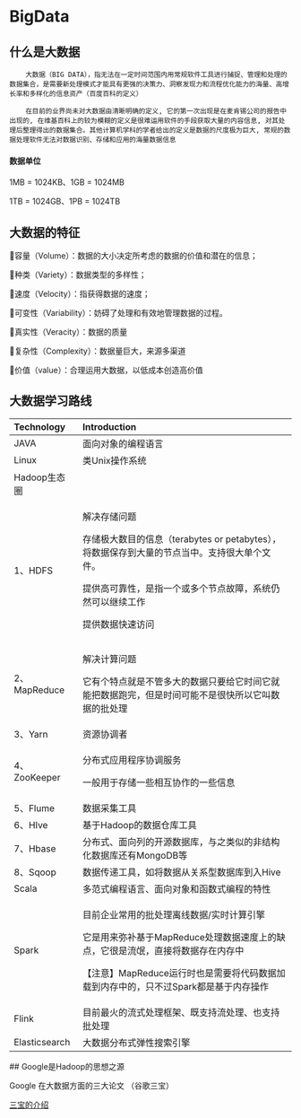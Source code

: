 # BigData

## 什么是大数据

        大数据（BIG DATA），指无法在一定时间范围内用常规软件工具进行捕捉、管理和处理的数据集合，是需要新处理模式才能具有更强的决策力、洞察发现力和流程优化能力的海量、高增长率和多样化的信息资产（百度百科的定义）

        在目前的业界尚未对大数据由清晰明确的定义, 它的第一次出现是在麦肯锡公司的报告中出现的, 在维基百科上的较为模糊的定义是很难运用软件的手段获取大量的内容信息, 对其处理后整理得出的数据集合。其他计算机学科的学者给出的定义是数据的尺度极为巨大, 常规的数据处理软件无法对数据识别、存储和应用的海量数据信息

#### 数据单位

1MB = 1024KB、1GB = 1024MB  

1TB = 1024GB、1PB = 1024TB

## 大数据的特征

容量（Volume）：数据的大小决定所考虑的数据的价值和潜在的信息；

种类（Variety）：数据类型的多样性；

速度（Velocity）：指获得数据的速度； 

可变性（Variability）：妨碍了处理和有效地管理数据的过程。 

真实性（Veracity）：数据的质量

复杂性（Complexity）：数据量巨大，来源多渠道 

价值（value）：合理运用大数据，以低成本创造高价值

## 大数据学习路线

<table>
  <thead>
    <tr>
      <th style="text-align:left">Technology</th>
      <th style="text-align:left">Introduction</th>
    </tr>
  </thead>
  <tbody>
    <tr>
      <td style="text-align:left">JAVA</td>
      <td style="text-align:left">&#x9762;&#x5411;&#x5BF9;&#x8C61;&#x7684;&#x7F16;&#x7A0B;&#x8BED;&#x8A00;</td>
    </tr>
    <tr>
      <td style="text-align:left">Linux</td>
      <td style="text-align:left">&#x7C7B;Unix&#x64CD;&#x4F5C;&#x7CFB;&#x7EDF;</td>
    </tr>
    <tr>
      <td style="text-align:left">Hadoop&#x751F;&#x6001;&#x5708;</td>
      <td style="text-align:left"></td>
    </tr>
    <tr>
      <td style="text-align:left">1&#x3001;HDFS</td>
      <td style="text-align:left">
        <p>&#x89E3;&#x51B3;&#x5B58;&#x50A8;&#x95EE;&#x9898;</p>
        <p>&#x5B58;&#x50A8;&#x6781;&#x5927;&#x6570;&#x76EE;&#x7684;&#x4FE1;&#x606F;&#xFF08;terabytes
          or petabytes&#xFF09;&#xFF0C;&#x5C06;&#x6570;&#x636E;&#x4FDD;&#x5B58;&#x5230;&#x5927;&#x91CF;&#x7684;&#x8282;&#x70B9;&#x5F53;&#x4E2D;&#x3002;&#x652F;&#x6301;&#x5F88;&#x5927;&#x5355;&#x4E2A;&#x6587;&#x4EF6;&#x3002;</p>
        <p>&#x63D0;&#x4F9B;&#x9AD8;&#x53EF;&#x9760;&#x6027;&#xFF0C;&#x662F;&#x6307;&#x4E00;&#x4E2A;&#x6216;&#x591A;&#x4E2A;&#x8282;&#x70B9;&#x6545;&#x969C;&#xFF0C;&#x7CFB;&#x7EDF;&#x4ECD;&#x7136;&#x53EF;&#x4EE5;&#x7EE7;&#x7EED;&#x5DE5;&#x4F5C;</p>
        <p>&#x63D0;&#x4F9B;&#x6570;&#x636E;&#x5FEB;&#x901F;&#x8BBF;&#x95EE;</p>
      </td>
    </tr>
    <tr>
      <td style="text-align:left">2&#x3001;MapReduce</td>
      <td style="text-align:left">
        <p>&#x89E3;&#x51B3;&#x8BA1;&#x7B97;&#x95EE;&#x9898;</p>
        <p>&#x5B83;&#x6709;&#x4E2A;&#x7279;&#x70B9;&#x5C31;&#x662F;&#x4E0D;&#x7BA1;&#x591A;&#x5927;&#x7684;&#x6570;&#x636E;&#x53EA;&#x8981;&#x7ED9;&#x5B83;&#x65F6;&#x95F4;&#x5B83;&#x5C31;&#x80FD;&#x628A;&#x6570;&#x636E;&#x8DD1;&#x5B8C;&#xFF0C;&#x4F46;&#x662F;&#x65F6;&#x95F4;&#x53EF;&#x80FD;&#x4E0D;&#x662F;&#x5F88;&#x5FEB;&#x6240;&#x4EE5;&#x5B83;&#x53EB;&#x6570;&#x636E;&#x7684;&#x6279;&#x5904;&#x7406;</p>
      </td>
    </tr>
    <tr>
      <td style="text-align:left">3&#x3001;Yarn</td>
      <td style="text-align:left">&#x8D44;&#x6E90;&#x534F;&#x8C03;&#x8005;</td>
    </tr>
    <tr>
      <td style="text-align:left">4&#x3001;ZooKeeper</td>
      <td style="text-align:left">
        <p>&#x5206;&#x5E03;&#x5F0F;&#x5E94;&#x7528;&#x7A0B;&#x5E8F;&#x534F;&#x8C03;&#x670D;&#x52A1;</p>
        <p>&#x4E00;&#x822C;&#x7528;&#x4E8E;&#x5B58;&#x50A8;&#x4E00;&#x4E9B;&#x76F8;&#x4E92;&#x534F;&#x4F5C;&#x7684;&#x4E00;&#x4E9B;&#x4FE1;&#x606F;</p>
      </td>
    </tr>
    <tr>
      <td style="text-align:left">5&#x3001;Flume</td>
      <td style="text-align:left">&#x6570;&#x636E;&#x91C7;&#x96C6;&#x5DE5;&#x5177;</td>
    </tr>
    <tr>
      <td style="text-align:left">6&#x3001;HIve</td>
      <td style="text-align:left">&#x57FA;&#x4E8E;Hadoop&#x7684;&#x6570;&#x636E;&#x4ED3;&#x5E93;&#x5DE5;&#x5177;</td>
    </tr>
    <tr>
      <td style="text-align:left">7&#x3001;Hbase</td>
      <td style="text-align:left">&#x5206;&#x5E03;&#x5F0F;&#x3001;&#x9762;&#x5411;&#x5217;&#x7684;&#x5F00;&#x6E90;&#x6570;&#x636E;&#x5E93;&#xFF0C;&#x4E0E;&#x4E4B;&#x7C7B;&#x4F3C;&#x7684;&#x975E;&#x7ED3;&#x6784;&#x5316;&#x6570;&#x636E;&#x5E93;&#x8FD8;&#x6709;MongoDB&#x7B49;</td>
    </tr>
    <tr>
      <td style="text-align:left">8&#x3001;Sqoop</td>
      <td style="text-align:left">&#x6570;&#x636E;&#x4F20;&#x9012;&#x5DE5;&#x5177;&#xFF0C;&#x5982;&#x5C06;&#x6570;&#x636E;&#x4ECE;&#x5173;&#x7CFB;&#x578B;&#x6570;&#x636E;&#x5E93;&#x5230;&#x5165;Hive</td>
    </tr>
    <tr>
      <td style="text-align:left">Scala</td>
      <td style="text-align:left">&#x591A;&#x8303;&#x5F0F;&#x7F16;&#x7A0B;&#x8BED;&#x8A00;&#x3001;&#x9762;&#x5411;&#x5BF9;&#x8C61;&#x548C;&#x51FD;&#x6570;&#x5F0F;&#x7F16;&#x7A0B;&#x7684;&#x7279;&#x6027;</td>
    </tr>
    <tr>
      <td style="text-align:left">Spark</td>
      <td style="text-align:left">
        <p>&#x76EE;&#x524D;&#x4F01;&#x4E1A;&#x5E38;&#x7528;&#x7684;&#x6279;&#x5904;&#x7406;&#x79BB;&#x7EBF;&#x6570;&#x636E;/&#x5B9E;&#x65F6;&#x8BA1;&#x7B97;&#x5F15;&#x64CE;</p>
        <p>&#x5B83;&#x662F;&#x7528;&#x6765;&#x5F25;&#x8865;&#x57FA;&#x4E8E;MapReduce&#x5904;&#x7406;&#x6570;&#x636E;&#x901F;&#x5EA6;&#x4E0A;&#x7684;&#x7F3A;&#x70B9;&#xFF0C;&#x5B83;&#x5F88;&#x662F;&#x6D41;&#x6C13;&#xFF0C;&#x76F4;&#x63A5;&#x5C06;&#x6570;&#x636E;&#x5B58;&#x5728;&#x5185;&#x5B58;&#x4E2D;</p>
        <p>&#x3010;&#x6CE8;&#x610F;&#x3011;MapReduce&#x8FD0;&#x884C;&#x65F6;&#x4E5F;&#x662F;&#x9700;&#x8981;&#x5C06;&#x4EE3;&#x7801;&#x6570;&#x636E;&#x52A0;&#x8F7D;&#x5230;&#x5185;&#x5B58;&#x4E2D;&#x7684;&#xFF0C;&#x53EA;&#x4E0D;&#x8FC7;Spark&#x90FD;&#x662F;&#x57FA;&#x4E8E;&#x5185;&#x5B58;&#x64CD;&#x4F5C;</p>
      </td>
    </tr>
    <tr>
      <td style="text-align:left">Flink</td>
      <td style="text-align:left">&#x76EE;&#x524D;&#x6700;&#x706B;&#x7684;&#x6D41;&#x5F0F;&#x5904;&#x7406;&#x6846;&#x67B6;&#x3001;&#x65E2;&#x652F;&#x6301;&#x6D41;&#x5904;&#x7406;&#x3001;&#x4E5F;&#x652F;&#x6301;&#x6279;&#x5904;&#x7406;</td>
    </tr>
    <tr>
      <td style="text-align:left">Elasticsearch</td>
      <td style="text-align:left">&#x5927;&#x6570;&#x636E;&#x5206;&#x5E03;&#x5F0F;&#x5F39;&#x6027;&#x641C;&#x7D22;&#x5F15;&#x64CE;</td>
    </tr>
  </tbody>
</table>## Google是Hadoop的思想之源

Google 在大数据方面的三大论文 （谷歌三宝）


[三宝的介绍](https://www.cnblogs.com/javhu/archive/2013/03/25/cyue_hadoop_google.html)


